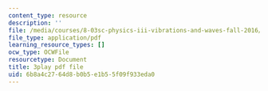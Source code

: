 ```yaml
---
content_type: resource
description: ''
file: /media/courses/8-03sc-physics-iii-vibrations-and-waves-fall-2016/6b8a4c2764d8b0b5e1b55f09f933eda0_mqhO9GT8hD4.pdf
file_type: application/pdf
learning_resource_types: []
ocw_type: OCWFile
resourcetype: Document
title: 3play pdf file
uid: 6b8a4c27-64d8-b0b5-e1b5-5f09f933eda0
---
```

